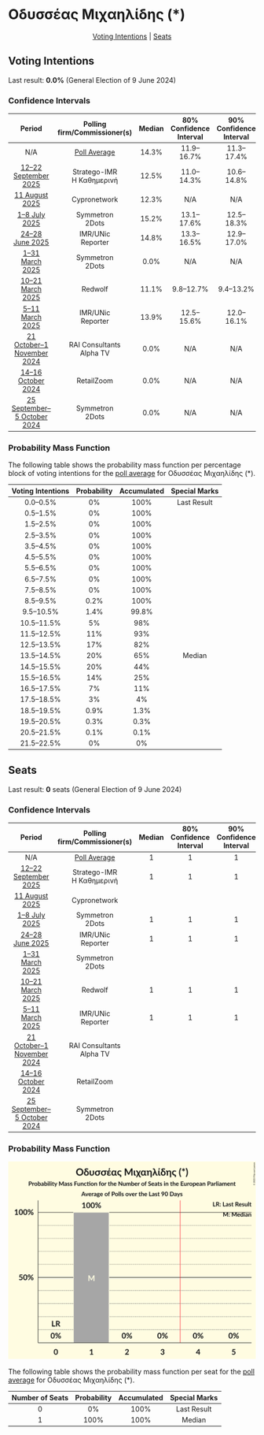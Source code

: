 # Οδυσσέας Μιχαηλίδης (*)

<p align="center"><a href="#voting-intentions">Voting Intentions</a> | <a href="#seats">Seats</a></p>

## Voting Intentions

Last result: **0.0%** (General Election of 9 June 2024)

### Confidence Intervals

| Period     | Polling firm/Commissioner(s) | Median | 80% Confidence Interval | 90% Confidence Interval | 95% Confidence Interval | 99% Confidence Interval |
|:----------:|:----------------:|:-----------:|:-----------------------:|:-----------------------:|:-----------------------:|:-----------------------:|
| N/A | [Poll Average](average.html) | 14.3% | 11.9–16.7% | 11.3–17.4% | 10.8–18.0% | 10.0–19.3% |
| [12–22 September 2025](2025-09-22-Stratego-IMR.html) | Stratego-IMR <br> Η Καθημερινή | 12.5% | 11.0–14.3% | 10.6–14.8% | 10.2–15.3% | 9.6–16.2% |
| [11 August 2025](2025-08-11-Cypronetwork.html) | Cypronetwork | 12.3% | N/A | N/A | N/A | N/A |
| [1–8 July 2025](2025-07-08-Symmetron.html) | Symmetron <br> 2Dots | 15.2% | 13.1–17.6% | 12.5–18.3% | 12.1–18.9% | 11.2–20.1% |
| [24–28 June 2025](2025-06-28-IMRUNic.html) | IMR/UNic <br> Reporter | 14.8% | 13.3–16.5% | 12.9–17.0% | 12.5–17.4% | 11.8–18.3% |
| [1–31 March 2025](2025-03-31-Symmetron.html) | Symmetron <br> 2Dots | 0.0% | N/A | N/A | N/A | N/A |
| [10–21 March 2025](2025-03-21-Redwolf.html) | Redwolf | 11.1% | 9.8–12.7% | 9.4–13.2% | 9.1–13.6% | 8.4–14.4% |
| [5–11 March 2025](2025-03-11-IMRUNic.html) | IMR/UNic <br> Reporter | 13.9% | 12.5–15.6% | 12.0–16.1% | 11.7–16.5% | 11.0–17.4% |
| [21 October–1 November 2024](2024-11-01-RAIConsultants.html) | RAI Consultants <br> Alpha TV | 0.0% | N/A | N/A | N/A | N/A |
| [14–16 October 2024](2024-10-16-RetailZoom.html) | RetailZoom | 0.0% | N/A | N/A | N/A | N/A |
| [25 September–5 October 2024](2024-10-05-Symmetron.html) | Symmetron <br> 2Dots | 0.0% | N/A | N/A | N/A | N/A |

### Probability Mass Function

The following table shows the probability mass function per percentage block of voting intentions for the [poll average](average.html) for Οδυσσέας Μιχαηλίδης (*).

| Voting Intentions | Probability | Accumulated | Special Marks |
|:-----------------:|:-----------:|:-----------:|:-------------:|
| 0.0–0.5% | 0% | 100% | Last Result |
| 0.5–1.5% | 0% | 100% |  |
| 1.5–2.5% | 0% | 100% |  |
| 2.5–3.5% | 0% | 100% |  |
| 3.5–4.5% | 0% | 100% |  |
| 4.5–5.5% | 0% | 100% |  |
| 5.5–6.5% | 0% | 100% |  |
| 6.5–7.5% | 0% | 100% |  |
| 7.5–8.5% | 0% | 100% |  |
| 8.5–9.5% | 0.2% | 100% |  |
| 9.5–10.5% | 1.4% | 99.8% |  |
| 10.5–11.5% | 5% | 98% |  |
| 11.5–12.5% | 11% | 93% |  |
| 12.5–13.5% | 17% | 82% |  |
| 13.5–14.5% | 20% | 65% | Median |
| 14.5–15.5% | 20% | 44% |  |
| 15.5–16.5% | 14% | 25% |  |
| 16.5–17.5% | 7% | 11% |  |
| 17.5–18.5% | 3% | 4% |  |
| 18.5–19.5% | 0.9% | 1.3% |  |
| 19.5–20.5% | 0.3% | 0.3% |  |
| 20.5–21.5% | 0.1% | 0.1% |  |
| 21.5–22.5% | 0% | 0% |  |


## Seats

Last result: **0** seats (General Election of 9 June 2024)

### Confidence Intervals

| Period     | Polling firm/Commissioner(s) | Median | 80% Confidence Interval | 90% Confidence Interval | 95% Confidence Interval | 99% Confidence Interval |
|:----------:|:----------------:|:------:|:-----------------------:|:-----------------------:|:-----------------------:|:-----------------------:|
| N/A | [Poll Average](average.html) | 1 | 1 | 1 | 1 | 1 |
| [12–22 September 2025](2025-09-22-Stratego-IMR.html) | Stratego-IMR <br> Η Καθημερινή | 1 | 1 | 1 | 1 | 1 |
| [11 August 2025](2025-08-11-Cypronetwork.html) | Cypronetwork |  |  |  |  |  |
| [1–8 July 2025](2025-07-08-Symmetron.html) | Symmetron <br> 2Dots | 1 | 1 | 1 | 1 | 1 |
| [24–28 June 2025](2025-06-28-IMRUNic.html) | IMR/UNic <br> Reporter | 1 | 1 | 1 | 1 | 1 |
| [1–31 March 2025](2025-03-31-Symmetron.html) | Symmetron <br> 2Dots |  |  |  |  |  |
| [10–21 March 2025](2025-03-21-Redwolf.html) | Redwolf | 1 | 1 | 1 | 1 | 1 |
| [5–11 March 2025](2025-03-11-IMRUNic.html) | IMR/UNic <br> Reporter | 1 | 1 | 1 | 1 | 1 |
| [21 October–1 November 2024](2024-11-01-RAIConsultants.html) | RAI Consultants <br> Alpha TV |  |  |  |  |  |
| [14–16 October 2024](2024-10-16-RetailZoom.html) | RetailZoom |  |  |  |  |  |
| [25 September–5 October 2024](2024-10-05-Symmetron.html) | Symmetron <br> 2Dots |  |  |  |  |  |

### Probability Mass Function

![Graph with seats probability mass function not yet produced](average-seats-pmf-οδυσσέαςμιχαηλίδης.png "Seats Probability Mass Function")

The following table shows the probability mass function per seat for the [poll average](average.html) for Οδυσσέας Μιχαηλίδης (*).

| Number of Seats | Probability | Accumulated | Special Marks |
|:---------------:|:-----------:|:-----------:|:-------------:|
| 0 | 0% | 100% | Last Result |
| 1 | 100% | 100% | Median |


